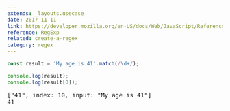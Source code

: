 ```yaml
---
extends: _layouts.usecase
date: 2017-11-11
link: https://developer.mozilla.org/en-US/docs/Web/JavaScript/Reference/Global_Objects/RegExp
reference: RegExp
related: create-a-regex
category: regex
---
```


```javascript
const result = 'My age is 41'.match(/\d+/);

console.log(result);
console.log(result[0]);
```

<pre class="output">
["41", index: 10, input: "My age is 41"]
41
</pre>
